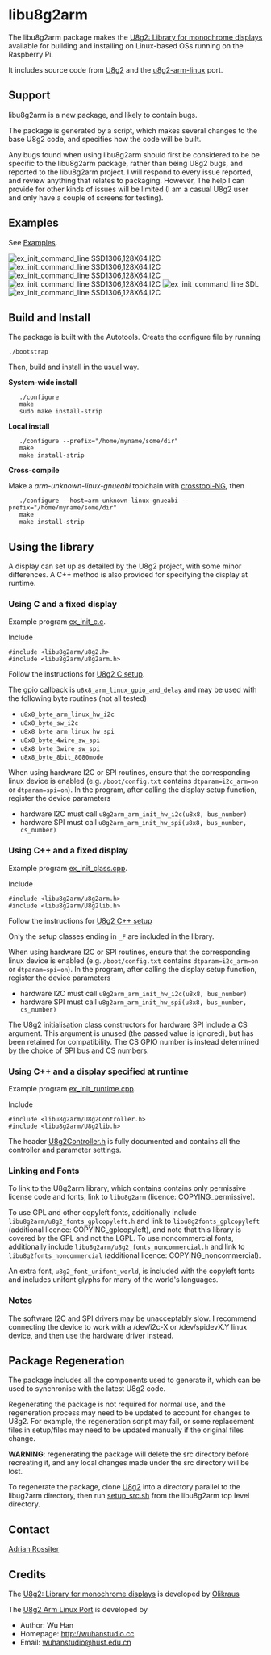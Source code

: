 libu8g2arm
==========

The libu8g2arm package makes the
[U8g2: Library for monochrome displays](https://github.com/olikraus/u8g2)
available for building and installing on Linux-based OSs running
on the Raspberry Pi.

It includes source code from [U8g2](https://github.com/olikraus/u8g2)
and the [u8g2-arm-linux](https://github.com/wuhanstudio/u8g2-arm-linux)
port.

Support
-------

libu8g2arm is a new package, and likely to contain bugs.

The package is generated by a script, which makes several changes
to the base U8g2 code, and specifies how the code will be built.

Any bugs found when using libu8g2arm should first be considered to be
be specific to the libu8g2arm package, rather than being U8g2 bugs, and
reported to the libu8g2arm project. I will respond to every issue reported,
and review anything that relates to packaging. However, The help I can
provide for other kinds of issues will be limited (I am a casual U8g2 user
and only have a couple of screens for testing).

Examples
--------

See [Examples](examples/README.md).

![ex_init_command_line SSD1306,128X64,I2C](examples/images/ex_init_command_line_01.jpg) ![ex_init_command_line SSD1306,128X64,I2C](examples/images/ex_init_command_line_02.jpg)
![ex_init_command_line SSD1306,128X64,I2C](examples/images/ex_init_command_line_03.jpg) ![ex_init_command_line SSD1306,128X64,I2C](examples/images/ex_init_command_line_04.jpg)
![ex_init_command_line SDL](examples/images/ex_init_command_line_05.jpg) ![ex_init_command_line SSD1306,128X64,I2C](examples/images/ex_extra_fonts_01.jpg)


Build and Install
-----------------

The package is built with the Autotools. Create the configure file
by running
```
./bootstrap
```
Then, build and install in the usual way.

**System-wide install**
```
   ./configure
   make
   sudo make install-strip
```
**Local install**
```
   ./configure --prefix="/home/myname/some/dir"
   make
   make install-strip
```
**Cross-compile**

Make a *arm-unknown-linux-gnueabi* toolchain with
[crosstool-NG](https://crosstool-ng.github.io/), then
```
   ./configure --host=arm-unknown-linux-gnueabi --prefix="/home/myname/some/dir"
   make
   make install-strip
```

Using the library
-----------------

A display can set up as detailed by the U8g2 project, with some minor
differences. A C++ method is also provided for specifying the display
at runtime.

### Using C and a fixed display

Example program [ex_init_c.c](examples/ex_init_c.c).

Include
```
#include <libu8g2arm/u8g2.h>
#include <libu8g2arm/u8g2arm.h>
```

Follow the instructions for 
[U8g2 C setup](https://github.com/olikraus/u8g2/wiki/u8g2setupc).

The gpio callback is `u8x8_arm_linux_gpio_and_delay` and may be used with the
following byte routines (not all tested)
* `u8x8_byte_arm_linux_hw_i2c`
* `u8x8_byte_sw_i2c`
* `u8x8_byte_arm_linux_hw_spi`
* `u8x8_byte_4wire_sw_spi`
* `u8x8_byte_3wire_sw_spi`
* `u8x8_byte_8bit_8080mode`

When using hardware I2C or SPI routines, ensure that the corresponding linux
device is enabled (e.g. `/boot/config.txt` contains `dtparam=i2c_arm=on` or
`dtparam=spi=on`). In the program, after calling the display setup function,
register the device parameters
* hardware I2C must call `u8g2arm_arm_init_hw_i2c(u8x8, bus_number)`
* hardware SPI must call `u8g2arm_arm_init_hw_spi(u8x8, bus_number, cs_number)`

### Using C++ and a fixed display

Example program [ex_init_class.cpp](examples/ex_init_class.cpp).

Include
```
#include <libu8g2arm/u8g2arm.h>
#include <libu8g2arm/U8g2lib.h>
```

Follow the instructions for 
[U8g2 C++ setup](https://github.com/olikraus/u8g2/wiki/u8g2setupcpp)

Only the setup classes ending in `_F` are included in the library.

When using hardware I2C or SPI routines, ensure that the corresponding linux
device is enabled (e.g. `/boot/config.txt` contains `dtparam=i2c_arm=on` or
`dtparam=spi=on`). In the program, after calling the display setup function,
register the device parameters
* hardware I2C must call `u8g2arm_arm_init_hw_i2c(u8x8, bus_number)`
* hardware SPI must call `u8g2arm_arm_init_hw_spi(u8x8, bus_number, cs_number)`

The U8g2 initialisation class constructors for hardware SPI include a
CS argument. This argument is unused (the passed value is ignored), but
has been retained for compatibility. The CS GPIO number is instead determined
by the choice of SPI bus and CS numbers.

### Using C++ and a display specified at runtime

Example program [ex_init_runtime.cpp](examples/ex_init_runtime.cpp).

Include
```
#include <libu8g2arm/U8g2Controller.h>
#include <libu8g2arm/U8g2lib.h>
```

The header [U8g2Controller.h](src/include/U8g2Controller.h) is fully
documented and contains all the controller and parameter settings.

### Linking and Fonts

To link to the U8g2arm library, which contains contains only permissive
license code and fonts, link to `libu8g2arm` (licence: COPYING_permissive).

To use GPL and other copyleft fonts, additionally include
`libu8g2arm/u8g2_fonts_gplcopyleft.h` and link to `libu8g2fonts_gplcopyleft`
(additional licence: COPYING_gplcopyleft), and note that this library is
covered by the GPL and not the LGPL. To use noncommercial fonts, additionally
include `libu8g2arm/u8g2_fonts_noncommercial.h` and link to
`libu8g2fonts_noncommercial` (additional licence: COPYING_noncommercial).

An extra font, `u8g2_font_unifont_world`, is included with the copyleft fonts
and includes unifont glyphs for many of the world's languages.

### Notes

The software I2C and SPI drivers may be unacceptably slow. I recommend
connecting the device to work with a /dev/i2c-X or /dev/spidevX.Y linux
device, and then use the hardware driver instead.

Package Regeneration
--------------------

The package includes all the components used to generate it, which can
be used to synchronise with the latest U8g2 code.

Regenerating the package is not required for normal use, and the
regeneration process may need to be updated to account for changes to U8g2.
For example, the regeneration script may fail, or some replacement files
in setup/files may need to be updated manually if the original files change.

**WARNING**: regenerating the package will delete the src directory before
recreating it, and any local changes made under the src directory will be lost.

To regenerate the package, clone
[U8g2](https://github.com/olikraus/u8g2)
into a directory parallel to the libug2arm directory, then run
[setup_src.sh](setup_src.sh)
from the libu8g2arm top level directory.

Contact
-------

[Adrian Rossiter](https://github.com/antiprism)

Credits
-------

The [U8g2: Library for monochrome displays](https://github.com/olikraus/u8g2)
is developed by [Olikraus](https://github.com/olikraus)

The [U8g2 Arm Linux Port](https://github.com/wuhanstudio/u8g2-arm-linux)
is developed by
*   Author: Wu Han
*   Homepage: http://wuhanstudio.cc
*   Email: wuhanstudio@hust.edu.cn

